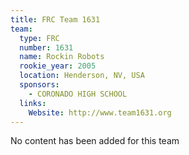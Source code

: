 ```yaml
---
title: FRC Team 1631
team:
  type: FRC
  number: 1631
  name: Rockin Robots
  rookie_year: 2005
  location: Henderson, NV, USA
  sponsors:
    - CORONADO HIGH SCHOOL
  links:
    Website: http://www.team1631.org
---
```

No content has been added for this team